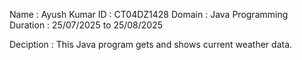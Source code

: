 Name : Ayush Kumar
ID : CT04DZ1428
Domain : Java Programming
Duration : 25/07/2025 to 25/08/2025

Deciption : This Java program gets and shows current weather data.

